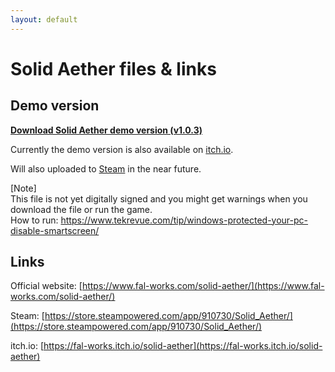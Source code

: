 ```yaml
---
layout: default
---
```


# Solid Aether files & links

## Demo version

**[Download Solid Aether demo version (v1.0.3)](./solid_aether_demo.zip)**

Currently the demo version is also available on [itch.io](https://fal-works.itch.io/solid-aether).

Will also uploaded to [Steam](https://store.steampowered.com/app/910730/Solid_Aether/) in the near future.

\[Note\]  
This file is not yet digitally signed and you might get warnings when you download the file or run the game.  
How to run: [https://www.tekrevue.com/tip/windows-protected-your-pc-disable-smartscreen/
](https://www.tekrevue.com/tip/windows-protected-your-pc-disable-smartscreen/)


## Links

Official website: [https://www.fal-works.com/solid-aether/](https://www.fal-works.com/solid-aether/)

Steam: [https://store.steampowered.com/app/910730/Solid_Aether/](https://store.steampowered.com/app/910730/Solid_Aether/)

itch.io: [https://fal-works.itch.io/solid-aether](https://fal-works.itch.io/solid-aether)

